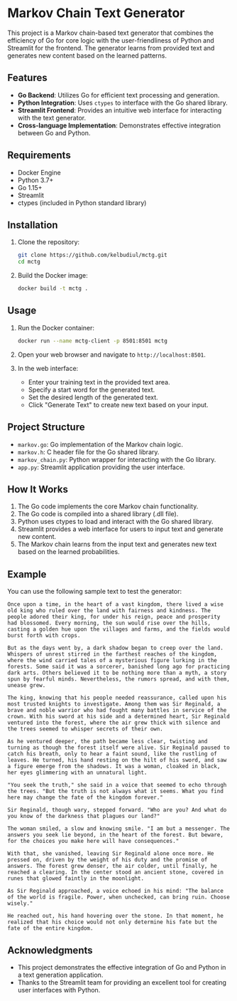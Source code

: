 # Markov Chain Text Generator

This project is a Markov chain-based text generator that combines the efficiency of Go for core logic with the user-friendliness of Python and Streamlit for the frontend. The generator learns from provided text and generates new content based on the learned patterns.

## Features

- **Go Backend**: Utilizes Go for efficient text processing and generation.
- **Python Integration**: Uses `ctypes` to interface with the Go shared library.
- **Streamlit Frontend**: Provides an intuitive web interface for interacting with the text generator.
- **Cross-language Implementation**: Demonstrates effective integration between Go and Python.

## Requirements

- Docker Engine
- Python 3.7+
- Go 1.15+
- Streamlit
- ctypes (included in Python standard library)

## Installation

1. Clone the repository:

   ```bash
   git clone https://github.com/kelbudiul/mctg.git
   cd mctg
   ```

2. Build the Docker image:

   ```bash
   docker build -t mctg .
   ```

## Usage

1. Run the Docker container:

   ```bash
   docker run --name mctg-client -p 8501:8501 mctg
   ```

2. Open your web browser and navigate to `http://localhost:8501`.

3. In the web interface:
   - Enter your training text in the provided text area.
   - Specify a start word for the generated text.
   - Set the desired length of the generated text.
   - Click "Generate Text" to create new text based on your input.

## Project Structure

- `markov.go`: Go implementation of the Markov chain logic.
- `markov.h`: C header file for the Go shared library.
- `markov_chain.py`: Python wrapper for interacting with the Go library.
- `app.py`: Streamlit application providing the user interface.

## How It Works

1. The Go code implements the core Markov chain functionality.
2. The Go code is compiled into a shared library (.dll file).
3. Python uses ctypes to load and interact with the Go shared library.
4. Streamlit provides a web interface for users to input text and generate new content.
5. The Markov chain learns from the input text and generates new text based on the learned probabilities.

## Example

You can use the following sample text to test the generator:

```text
Once upon a time, in the heart of a vast kingdom, there lived a wise old king who ruled over the land with fairness and kindness. The people adored their king, for under his reign, peace and prosperity had blossomed. Every morning, the sun would rise over the hills, casting a golden hue upon the villages and farms, and the fields would burst forth with crops.

But as the days went by, a dark shadow began to creep over the land. Whispers of unrest stirred in the farthest reaches of the kingdom, where the wind carried tales of a mysterious figure lurking in the forests. Some said it was a sorcerer, banished long ago for practicing dark arts. Others believed it to be nothing more than a myth, a story spun by fearful minds. Nevertheless, the rumors spread, and with them, unease grew.

The king, knowing that his people needed reassurance, called upon his most trusted knights to investigate. Among them was Sir Reginald, a brave and noble warrior who had fought many battles in service of the crown. With his sword at his side and a determined heart, Sir Reginald ventured into the forest, where the air grew thick with silence and the trees seemed to whisper secrets of their own.

As he ventured deeper, the path became less clear, twisting and turning as though the forest itself were alive. Sir Reginald paused to catch his breath, only to hear a faint sound, like the rustling of leaves. He turned, his hand resting on the hilt of his sword, and saw a figure emerge from the shadows. It was a woman, cloaked in black, her eyes glimmering with an unnatural light.

"You seek the truth," she said in a voice that seemed to echo through the trees. "But the truth is not always what it seems. What you find here may change the fate of the kingdom forever."

Sir Reginald, though wary, stepped forward. "Who are you? And what do you know of the darkness that plagues our land?"

The woman smiled, a slow and knowing smile. "I am but a messenger. The answers you seek lie beyond, in the heart of the forest. But beware, for the choices you make here will have consequences."

With that, she vanished, leaving Sir Reginald alone once more. He pressed on, driven by the weight of his duty and the promise of answers. The forest grew denser, the air colder, until finally, he reached a clearing. In the center stood an ancient stone, covered in runes that glowed faintly in the moonlight.

As Sir Reginald approached, a voice echoed in his mind: "The balance of the world is fragile. Power, when unchecked, can bring ruin. Choose wisely."

He reached out, his hand hovering over the stone. In that moment, he realized that his choice would not only determine his fate but the fate of the entire kingdom.
```

## Acknowledgments

- This project demonstrates the effective integration of Go and Python in a text generation application.
- Thanks to the Streamlit team for providing an excellent tool for creating user interfaces with Python.
